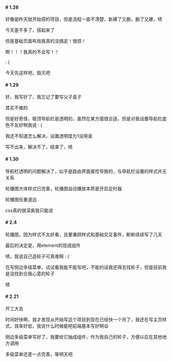 #### # 1.26

好像是昨天就开始搭的项目，但是流程一直不清楚，新建了又删，删了又建，啧

今天差不多了，搭起来了

但是基础页面布局我真的没搞定！很烦！

啊！！！我真的不会写！！

: (

今天先这样吧，毁灭吧



#### # 1.29

好，我写好了，我忘记了要写父子盒子

其实不难的

但是好奇怪，吸顶导航栏是透明的，虽然在某方面很合适，但是对我设置导航栏底色不友好啊我说 : (

我还不知道怎么解决，设置透明度为1没用诶

写不出来，解决不了，结束了，啧



#### # 1.30

导航栏透明的问题解决了，似乎是路由界面属性导致的，与导航栏设置的样式并无关系

轮播图大体样式已完善，轮播图自动播放本质是开启定时器

轮播图任重道远

css真的很深奥我只能说



#### # 2.4

轮播图，因为样式不太好看，且要兼顾样式和基础交互事件，断断续续写了几天

最后的决定是，用element的现成组件

啧，我说自己造轮子可真难啊 : (

在写侧边多级菜单，试试看我能不能写吧，不能的话我还得去找轮子，但是目前我是没找到合我心意的轮子

啧



#### # 2.21

开工大吉

时间好快啊，我才发现从开始写这个项目到现在已经快一个月了，我还在写主页样式，效率好低，我说什么时候能吧前端基本写好啊😫

侧边多级菜单写好了，我要给它抽成组件，作为我自己的轮子，方便以后在其他地方调用

多级菜单还差一点完善，等明天吧